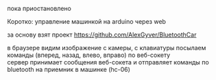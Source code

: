 пока приостановлено  
  
Коротко: управление машинкой на arduino через web  
  
за основу взят проект https://github.com/AlexGyver/BluetoothCar  

в браузере видим изображение с камеры, с клавиатуры посылаем команды (вперед, назад, влево, вправо) по веб-сокету   
сервер принимает сообщения веб-сокета и отправляет команды по bluetooth на приемник в машинке (hc-06)

